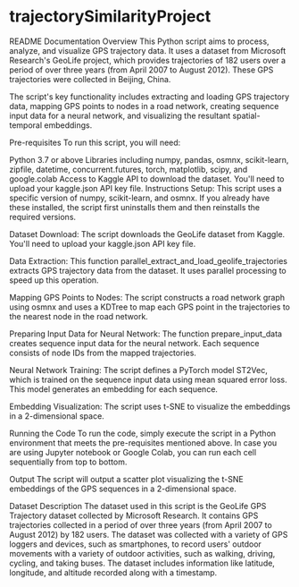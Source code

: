# trajectorySimilarityProject


README Documentation
Overview
This Python script aims to process, analyze, and visualize GPS trajectory data. It uses a dataset from Microsoft Research's GeoLife project, which provides trajectories of 182 users over a period of over three years (from April 2007 to August 2012). These GPS trajectories were collected in Beijing, China.

The script's key functionality includes extracting and loading GPS trajectory data, mapping GPS points to nodes in a road network, creating sequence input data for a neural network, and visualizing the resultant spatial-temporal embeddings.

Pre-requisites
To run this script, you will need:

Python 3.7 or above
Libraries including numpy, pandas, osmnx, scikit-learn, zipfile, datetime, concurrent.futures, torch, matplotlib, scipy, and google.colab
Access to Kaggle API to download the dataset. You'll need to upload your kaggle.json API key file.
Instructions
Setup: This script uses a specific version of numpy, scikit-learn, and osmnx. If you already have these installed, the script first uninstalls them and then reinstalls the required versions.

Dataset Download: The script downloads the GeoLife dataset from Kaggle. You'll need to upload your kaggle.json API key file.

Data Extraction: This function parallel_extract_and_load_geolife_trajectories extracts GPS trajectory data from the dataset. It uses parallel processing to speed up this operation.

Mapping GPS Points to Nodes: The script constructs a road network graph using osmnx and uses a KDTree to map each GPS point in the trajectories to the nearest node in the road network.

Preparing Input Data for Neural Network: The function prepare_input_data creates sequence input data for the neural network. Each sequence consists of node IDs from the mapped trajectories.

Neural Network Training: The script defines a PyTorch model ST2Vec, which is trained on the sequence input data using mean squared error loss. This model generates an embedding for each sequence.

Embedding Visualization: The script uses t-SNE to visualize the embeddings in a 2-dimensional space.

Running the Code
To run the code, simply execute the script in a Python environment that meets the pre-requisites mentioned above. In case you are using Jupyter notebook or Google Colab, you can run each cell sequentially from top to bottom.

Output
The script will output a scatter plot visualizing the t-SNE embeddings of the GPS sequences in a 2-dimensional space.

Dataset Description
The dataset used in this script is the GeoLife GPS Trajectory dataset collected by Microsoft Research. It contains GPS trajectories collected in a period of over three years (from April 2007 to August 2012) by 182 users. The dataset was collected with a variety of GPS loggers and devices, such as smartphones, to record users' outdoor movements with a variety of outdoor activities, such as walking, driving, cycling, and taking buses. The dataset includes information like latitude, longitude, and altitude recorded along with a timestamp.
